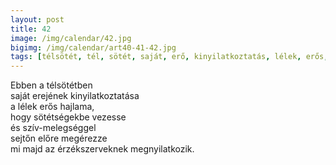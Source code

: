 ```yaml
---
layout: post
title: 42
image: /img/calendar/42.jpg
bigimg: /img/calendar/art40-41-42.jpg
tags: [télsötét, tél, sötét, saját, erő, kinyilatkoztatás, lélek, erős, hajlam, sötétség, vezet, szív-melegség, szív, melegség, set, előre, megérez, érzékek, megnyilatkozik]
---
```

Ebben a télsötétben  
saját erejének kinyilatkoztatása  
a lélek erős hajlama,   
hogy sötétségekbe vezesse  
és szív-melegséggel  
sejtőn előre megérezze  
mi majd az érzékszerveknek megnyilatkozik.
